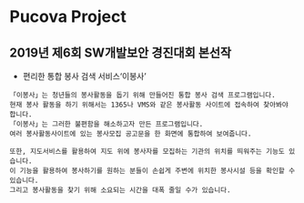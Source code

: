 # Pucova Project
## 2019년 제6회 SW개발보안 경진대회 본선작
* 편리한 통합 봉사 검색 서비스‘이봉사’

```
「이봉사」는 청년들의 봉사활동을 돕기 위해 만들어진 통합 봉사 검색 프로그램입니다. 
현재 봉사 활동을 하기 위해서는 1365나 VMS와 같은 봉사활동 사이트에 접속하여 찾아봐야 합니다. 
「이봉사」는 그러한 불편함을 해소하고자 만든 프로그램입니다.
여러 봉사활동사이트에 있는 봉사모집 공고문을 한 화면에 통합하여 보여줍니다. 

또한, 지도서비스를 활용하여 지도 위에 봉사자를 모집하는 기관의 위치를 띄워주는 기능도 있습니다. 
이 기능을 활용하여 봉사하기를 원하는 분들이 손쉽게 주변에 위치한 봉사시설 등을 확인할 수 있습니다. 
그리고 봉사활동을 찾기 위해 소요되는 시간을 대폭 줄일 수가 있습니다.
```

